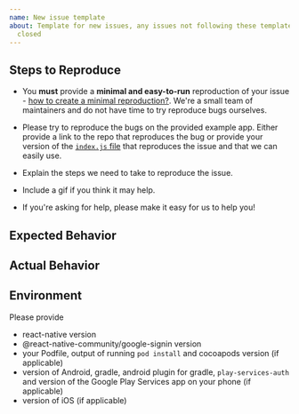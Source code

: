 ```yaml
---
name: New issue template
about: Template for new issues, any issues not following these templates will be automatically
  closed
---
```


<!--
Please make sure you have searched previous issues before opening a new issue.
-->

<!-- Describe your issue in detail. -->

## Steps to Reproduce

- You **must** provide a **minimal and easy-to-run** reproduction of your issue - [how to create a minimal reproduction?](https://stackoverflow.com/help/mcve). We're a small team of maintainers and do not have time to try reproduce bugs ourselves.

- Please try to reproduce the bugs on the provided example app. Either provide a link to the repo that reproduces the bug or provide your version of the [`index.js` file](https://github.com/react-native-community/google-signin/blob/master/example/index.js) that reproduces the issue and that we can easily use.

- Explain the steps we need to take to reproduce the issue.

- Include a gif if you think it may help.

- If you're asking for help, please make it easy for us to help you!

## Expected Behavior

<!-- Write what you thought would happen. -->

## Actual Behavior

<!-- Write what happened. Include a gif if needed. If this is a regression, let us know. -->

## Environment

Please provide

- react-native version
- @react-native-community/google-signin version
- your Podfile, output of running `pod install` and cocoapods version (if applicable)
- version of Android, gradle, android plugin for gradle, `play-services-auth` and version of the Google Play Services app on your phone (if applicable)
- version of iOS (if applicable)
